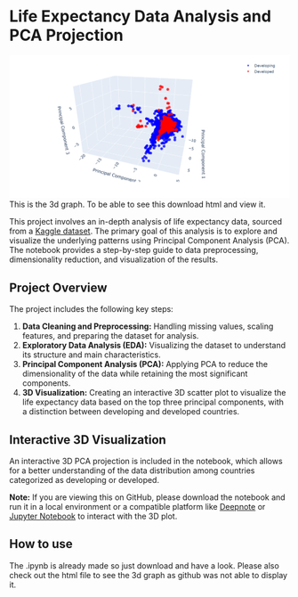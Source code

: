 # Life Expectancy Data Analysis and PCA Projection

![alt text](https://github.com/Lukas-dev1/Data-reduction/blob/main/PCA%203d.png)
This is the 3d graph. To be able to see this download html and view it.

This project involves an in-depth analysis of life expectancy data, sourced from a [Kaggle dataset](https://www.kaggle.com/datasets/kumarajarshi/life-expectancy-who). The primary goal of this analysis is to explore and visualize the underlying patterns using Principal Component Analysis (PCA). The notebook provides a step-by-step guide to data preprocessing, dimensionality reduction, and visualization of the results.

## Project Overview

The project includes the following key steps:
1. **Data Cleaning and Preprocessing:** Handling missing values, scaling features, and preparing the dataset for analysis.
2. **Exploratory Data Analysis (EDA):** Visualizing the dataset to understand its structure and main characteristics.
3. **Principal Component Analysis (PCA):** Applying PCA to reduce the dimensionality of the data while retaining the most significant components.
4. **3D Visualization:** Creating an interactive 3D scatter plot to visualize the life expectancy data based on the top three principal components, with a distinction between developing and developed countries.

## Interactive 3D Visualization

An interactive 3D PCA projection is included in the notebook, which allows for a better understanding of the data distribution among countries categorized as developing or developed. 

**Note:** If you are viewing this on GitHub, please download the notebook and run it in a local environment or a compatible platform like [Deepnote](https://deepnote.com) or [Jupyter Notebook](https://jupyter.org) to interact with the 3D plot.

## How to use
The .ipynb is already made so just download and have a look. Please also check out the html file to see the 3d graph as github was not able to display it.
